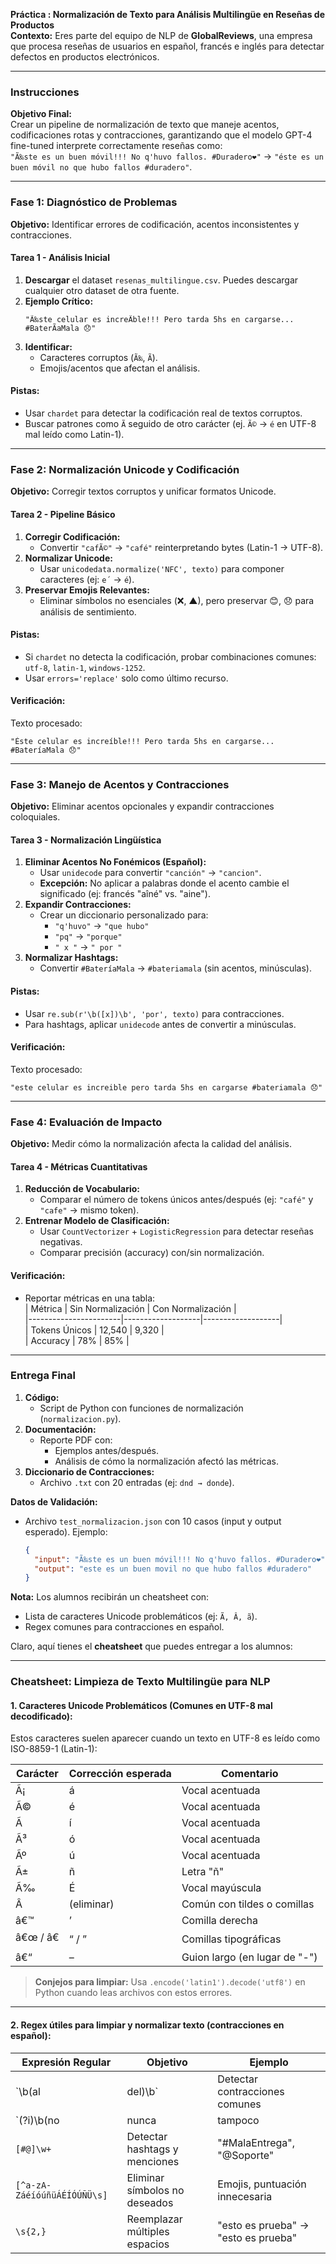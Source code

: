 **Práctica : Normalización de Texto para Análisis Multilingüe en Reseñas de Productos**  
**Contexto:** Eres parte del equipo de NLP de **GlobalReviews**, una empresa que procesa reseñas de usuarios en español, francés e inglés para detectar defectos en productos electrónicos.  

---

### **Instrucciones**  
**Objetivo Final:**  
Crear un pipeline de normalización de texto que maneje acentos, codificaciones rotas y contracciones, garantizando que el modelo GPT-4 fine-tuned interprete correctamente reseñas como:  
`"Ã‰ste es un buen móvil!!! No q'huvo fallos. #Duradero❤️"` → `"éste es un buen móvil no que hubo fallos #duradero"`.  



---

### **Fase 1: Diagnóstico de Problemas**  
**Objetivo:** Identificar errores de codificación, acentos inconsistentes y contracciones.  

#### **Tarea 1 - Análisis Inicial**  
1. **Descargar** el dataset `resenas_multilingue.csv`. Puedes descargar cualquier otro dataset de otra fuente. 
2. **Ejemplo Crítico:**  
   ```  
   "Ã‰ste celular es increÃ­ble!!! Pero tarda 5hs en cargarse... #BaterÃ­aMala 😞"  
   ```  
3. **Identificar:**  
   - Caracteres corruptos (`Ã‰`, `Ã­`).  
   - Emojis/acentos que afectan el análisis.  

#### **Pistas:**  
- Usar `chardet` para detectar la codificación real de textos corruptos.  
- Buscar patrones como `Ã` seguido de otro carácter (ej. `Ã©` → `é` en UTF-8 mal leído como Latin-1).  

---

### **Fase 2: Normalización Unicode y Codificación**  
**Objetivo:** Corregir textos corruptos y unificar formatos Unicode.  

#### **Tarea 2 - Pipeline Básico**  
1. **Corregir Codificación:**  
   - Convertir `"cafÃ©"` → `"café"` reinterpretando bytes (Latin-1 → UTF-8).  
2. **Normalizar Unicode:**  
   - Usar `unicodedata.normalize('NFC', texto)` para componer caracteres (ej: `e´` → `é`).  
3. **Preservar Emojis Relevantes:**  
   - Eliminar símbolos no esenciales (❌, ▲), pero preservar 😊, 😞 para análisis de sentimiento.  

#### **Pistas:**  
- Si `chardet` no detecta la codificación, probar combinaciones comunes: `utf-8`, `latin-1`, `windows-1252`.  
- Usar `errors='replace'` solo como último recurso.  

#### **Verificación:**  
Texto procesado:  
```  
"Éste celular es increíble!!! Pero tarda 5hs en cargarse... #BateríaMala 😞"  
```  

---

### **Fase 3: Manejo de Acentos y Contracciones**  
**Objetivo:** Eliminar acentos opcionales y expandir contracciones coloquiales.  

#### **Tarea 3 - Normalización Lingüística**  
1. **Eliminar Acentos No Fonémicos (Español):**  
   - Usar `unidecode` para convertir `"canción"` → `"cancion"`.  
   - **Excepción:** No aplicar a palabras donde el acento cambie el significado (ej: francés "aîné" vs. "aine").  
2. **Expandir Contracciones:**  
   - Crear un diccionario personalizado para:  
     - `"q'huvo"` → `"que hubo"`  
     - `"pq"` → `"porque"`  
     - `" x "` → `" por "`  
3. **Normalizar Hashtags:**  
   - Convertir `#BateríaMala` → `#bateriamala` (sin acentos, minúsculas).  

#### **Pistas:**  
- Usar `re.sub(r'\b([x])\b', 'por', texto)` para contracciones.  
- Para hashtags, aplicar `unidecode` antes de convertir a minúsculas.  

#### **Verificación:**  
Texto procesado:  
```  
"este celular es increible pero tarda 5hs en cargarse #bateriamala 😞"  
```  

---

### **Fase 4: Evaluación de Impacto**  
**Objetivo:** Medir cómo la normalización afecta la calidad del análisis.  

#### **Tarea 4 - Métricas Cuantitativas**  
1. **Reducción de Vocabulario:**  
   - Comparar el número de tokens únicos antes/después (ej: `"café"` y `"cafe"` → mismo token).  
2. **Entrenar Modelo de Clasificación:**  
   - Usar `CountVectorizer` + `LogisticRegression` para detectar reseñas negativas.  
   - Comparar precisión (accuracy) con/sin normalización.  

#### **Verificación:**  
- Reportar métricas en una tabla:  
  | Métrica               | Sin Normalización | Con Normalización |  
  |-----------------------|-------------------|-------------------|  
  | Tokens Únicos         | 12,540            | 9,320             |  
  | Accuracy              | 78%               | 85%               |  

---

### **Entrega Final**  
1. **Código:**  
   - Script de Python con funciones de normalización (`normalizacion.py`).  
2. **Documentación:**  
   - Reporte PDF con:  
     - Ejemplos antes/después.  
     - Análisis de cómo la normalización afectó las métricas.  
3. **Diccionario de Contracciones:**  
   - Archivo `.txt` con 20 entradas (ej: `dnd → donde`).  

**Datos de Validación:**  
- Archivo `test_normalizacion.json` con 10 casos (input y output esperado). Ejemplo:  
  ```json  
  {  
    "input": "Ã‰ste es un buen móvil!!! No q'huvo fallos. #Duradero❤️",  
    "output": "este es un buen movil no que hubo fallos #duradero"  
  }  
  ```  

**Nota:** Los alumnos recibirán un cheatsheet con:  
- Lista de caracteres Unicode problemáticos (ej: `Ã, Â, ã`).  
- Regex comunes para contracciones en español.


Claro, aquí tienes el **cheatsheet** que puedes entregar a los alumnos:

---

### **Cheatsheet: Limpieza de Texto Multilingüe para NLP**

#### **1. Caracteres Unicode Problemáticos (Comunes en UTF-8 mal decodificado):**

Estos caracteres suelen aparecer cuando un texto en UTF-8 es leído como ISO-8859-1 (Latin-1):

| Carácter | Corrección esperada | Comentario                             |
|----------|----------------------|----------------------------------------|
| Ã¡       | á                    | Vocal acentuada                        |
| Ã©       | é                    | Vocal acentuada                        |
| Ã­       | í                    | Vocal acentuada                        |
| Ã³       | ó                    | Vocal acentuada                        |
| Ãº       | ú                    | Vocal acentuada                        |
| Ã±       | ñ                    | Letra "ñ"                              |
| Ã‰       | É                    | Vocal mayúscula                        |
| Â        | (eliminar)           | Común con tildes o comillas            |
| â€™      | ’                    | Comilla derecha                        |
| â€œ / â€ | “ / ”                | Comillas tipográficas                  |
| â€“      | –                    | Guion largo (en lugar de "-")          |

> **Conjejos para limpiar:** Usa `.encode('latin1').decode('utf8')` en Python cuando leas archivos con estos errores.

---

#### **2. Regex útiles para limpiar y normalizar texto (contracciones en español):**

| Expresión Regular                | Objetivo                              | Ejemplo                           |
|----------------------------------|---------------------------------------|-----------------------------------|
| `\b(al|del)\b`                   | Detectar contracciones comunes        | "al supermercado", "del coche"   |
| `(?i)\b(no|nunca|tampoco|ni|sin)\b` | Detectar negaciones clave              | "no quiero", "sin azúcar"        |
| `[#@]\w+`                        | Detectar hashtags y menciones         | "#MalaEntrega", "@Soporte"       |
| `[^a-zA-ZáéíóúñüÁÉÍÓÚÑÜ\s]`      | Eliminar símbolos no deseados         | Emojis, puntuación innecesaria   |
| `\s{2,}`                         | Reemplazar múltiples espacios          | "esto   es   prueba" → "esto es prueba" |

